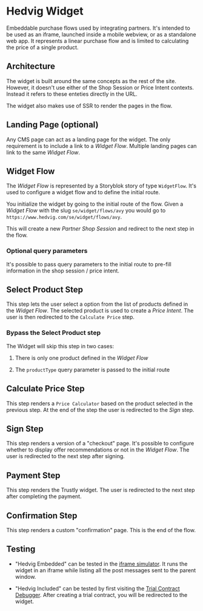 # Hedvig Widget

Embeddable purchase flows used by integrating partners. It's intended to be used as an iframe, launched inside a mobile webview, or as a standalone web app. It represents a linear purchase flow and is limited to calculating the price of a single product.

## Architecture

The widget is built around the same concepts as the rest of the site. However, it doesn't use either of the Shop Session or Price Intent contexts. Instead it refers to these enteties directly in the URL.

The widget also makes use of SSR to render the pages in the flow.

## Landing Page (optional)

Any CMS page can act as a landing page for the widget. The only requirement is to include a link to a _Widget Flow_. Multiple landing pages can link to the same _Widget Flow_.

## Widget Flow

The _Widget Flow_ is represented by a Storyblok story of type `WidgetFlow`. It's used to configure a widget flow and to define the initial route.

You initialize the widget by going to the initial route of the flow. Given a _Widget Flow_ with the slug `se/widget/flows/avy` you would go to `https://www.hedvig.com/se/widget/flows/avy`.

This will create a new _Partner Shop Session_ and redirect to the next step in the flow.

### Optional query parameters

It's possible to pass query parameters to the initial route to pre-fill information in the shop session / price intent.

## Select Product Step

This step lets the user select a option from the list of products defined in the _Widget Flow_. The selected product is used to create a _Price Intent_. The user is then redirected to the `Calculate Price` step.

### Bypass the Select Product step

The Widget will skip this step in two cases:

1. There is only one product defined in the _Widget Flow_

1. The `productType` query parameter is passed to the initial route

## Calculate Price Step

This step renders a `Price Calculator` based on the product selected in the previous step. At the end of the step the user is redirected to the _Sign_ step.

## Sign Step

This step renders a version of a "checkout" page. It's possible to configure whether to display offer recommendations or not in the _Widget Flow_. The user is redirected to the next step after signing.

## Payment Step

This step renders the Trustly widget. The user is redirected to the next step after completing the payment.

## Confirmation Step

This step renders a custom "confirmation" page. This is the end of the flow.

## Testing

- "Hedvig Embedded" can be tested in the [iframe simulator](http://localhost:8040/se/debugger/iframe). It runs the widget in an iframe while listing all the post messages sent to the parent window.

- "Hedvig Included" can be tested by first visiting the [Trial Contract Debugger](http://localhost:8040/se/debugger/trial). After creating a trial contract, you will be redirected to the widget.
